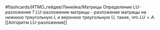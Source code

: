 #flashcards/ИТМО_гейдев/Линейка/Матрицы
Определение LU-разложения
?
LU-разложение матрицы - разложение матрицы на нижнюю треугольную $L$ и верхнюю треугольную $U$, такие, что $LU = A$.
[[Алгоритм LU-разложения]]
